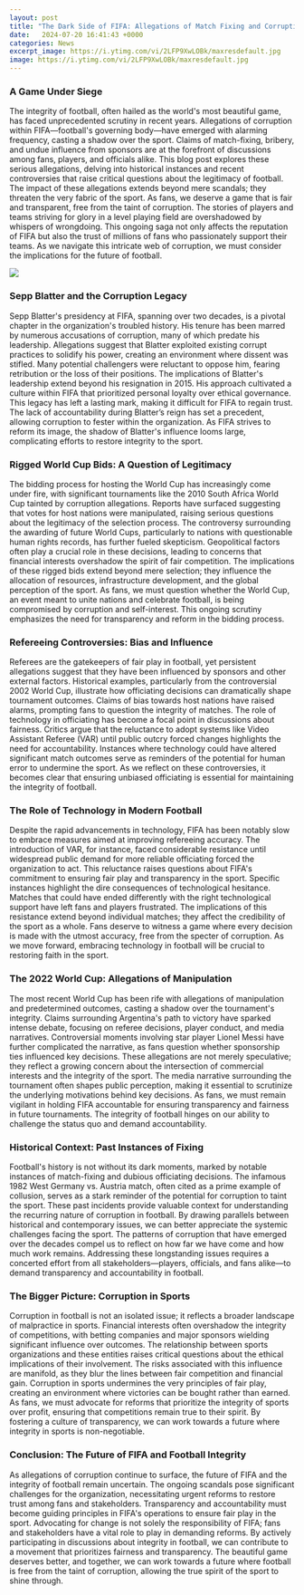 ```yaml
---
layout: post
title: "The Dark Side of FIFA: Allegations of Match Fixing and Corruption"
date:   2024-07-20 16:41:43 +0000
categories: News
excerpt_image: https://i.ytimg.com/vi/2LFP9XwLOBk/maxresdefault.jpg
image: https://i.ytimg.com/vi/2LFP9XwLOBk/maxresdefault.jpg
---
```


### A Game Under Siege
The integrity of football, often hailed as the world's most beautiful game, has faced unprecedented scrutiny in recent years. Allegations of corruption within FIFA—football's governing body—have emerged with alarming frequency, casting a shadow over the sport. Claims of match-fixing, bribery, and undue influence from sponsors are at the forefront of discussions among fans, players, and officials alike. This blog post explores these serious allegations, delving into historical instances and recent controversies that raise critical questions about the legitimacy of football.
The impact of these allegations extends beyond mere scandals; they threaten the very fabric of the sport. As fans, we deserve a game that is fair and transparent, free from the taint of corruption. The stories of players and teams striving for glory in a level playing field are overshadowed by whispers of wrongdoing. This ongoing saga not only affects the reputation of FIFA but also the trust of millions of fans who passionately support their teams. As we navigate this intricate web of corruption, we must consider the implications for the future of football.

![](https://i.ytimg.com/vi/2LFP9XwLOBk/maxresdefault.jpg)
### Sepp Blatter and the Corruption Legacy
Sepp Blatter's presidency at FIFA, spanning over two decades, is a pivotal chapter in the organization's troubled history. His tenure has been marred by numerous accusations of corruption, many of which predate his leadership. Allegations suggest that Blatter exploited existing corrupt practices to solidify his power, creating an environment where dissent was stifled. Many potential challengers were reluctant to oppose him, fearing retribution or the loss of their positions.
The implications of Blatter's leadership extend beyond his resignation in 2015. His approach cultivated a culture within FIFA that prioritized personal loyalty over ethical governance. This legacy has left a lasting mark, making it difficult for FIFA to regain trust. The lack of accountability during Blatter’s reign has set a precedent, allowing corruption to fester within the organization. As FIFA strives to reform its image, the shadow of Blatter's influence looms large, complicating efforts to restore integrity to the sport.
### Rigged World Cup Bids: A Question of Legitimacy
The bidding process for hosting the World Cup has increasingly come under fire, with significant tournaments like the 2010 South Africa World Cup tainted by corruption allegations. Reports have surfaced suggesting that votes for host nations were manipulated, raising serious questions about the legitimacy of the selection process. The controversy surrounding the awarding of future World Cups, particularly to nations with questionable human rights records, has further fueled skepticism.
Geopolitical factors often play a crucial role in these decisions, leading to concerns that financial interests overshadow the spirit of fair competition. The implications of these rigged bids extend beyond mere selection; they influence the allocation of resources, infrastructure development, and the global perception of the sport. As fans, we must question whether the World Cup, an event meant to unite nations and celebrate football, is being compromised by corruption and self-interest. This ongoing scrutiny emphasizes the need for transparency and reform in the bidding process.
### Refereeing Controversies: Bias and Influence
Referees are the gatekeepers of fair play in football, yet persistent allegations suggest that they have been influenced by sponsors and other external factors. Historical examples, particularly from the controversial 2002 World Cup, illustrate how officiating decisions can dramatically shape tournament outcomes. Claims of bias towards host nations have raised alarms, prompting fans to question the integrity of matches.
The role of technology in officiating has become a focal point in discussions about fairness. Critics argue that the reluctance to adopt systems like Video Assistant Referee (VAR) until public outcry forced changes highlights the need for accountability. Instances where technology could have altered significant match outcomes serve as reminders of the potential for human error to undermine the sport. As we reflect on these controversies, it becomes clear that ensuring unbiased officiating is essential for maintaining the integrity of football.
### The Role of Technology in Modern Football
Despite the rapid advancements in technology, FIFA has been notably slow to embrace measures aimed at improving refereeing accuracy. The introduction of VAR, for instance, faced considerable resistance until widespread public demand for more reliable officiating forced the organization to act. This reluctance raises questions about FIFA's commitment to ensuring fair play and transparency in the sport.
Specific instances highlight the dire consequences of technological hesitance. Matches that could have ended differently with the right technological support have left fans and players frustrated. The implications of this resistance extend beyond individual matches; they affect the credibility of the sport as a whole. Fans deserve to witness a game where every decision is made with the utmost accuracy, free from the specter of corruption. As we move forward, embracing technology in football will be crucial to restoring faith in the sport.
### The 2022 World Cup: Allegations of Manipulation
The most recent World Cup has been rife with allegations of manipulation and predetermined outcomes, casting a shadow over the tournament's integrity. Claims surrounding Argentina's path to victory have sparked intense debate, focusing on referee decisions, player conduct, and media narratives. Controversial moments involving star player Lionel Messi have further complicated the narrative, as fans question whether sponsorship ties influenced key decisions.
These allegations are not merely speculative; they reflect a growing concern about the intersection of commercial interests and the integrity of the sport. The media narrative surrounding the tournament often shapes public perception, making it essential to scrutinize the underlying motivations behind key decisions. As fans, we must remain vigilant in holding FIFA accountable for ensuring transparency and fairness in future tournaments. The integrity of football hinges on our ability to challenge the status quo and demand accountability.
### Historical Context: Past Instances of Fixing
Football's history is not without its dark moments, marked by notable instances of match-fixing and dubious officiating decisions. The infamous 1982 West Germany vs. Austria match, often cited as a prime example of collusion, serves as a stark reminder of the potential for corruption to taint the sport. These past incidents provide valuable context for understanding the recurring nature of corruption in football.
By drawing parallels between historical and contemporary issues, we can better appreciate the systemic challenges facing the sport. The patterns of corruption that have emerged over the decades compel us to reflect on how far we have come and how much work remains. Addressing these longstanding issues requires a concerted effort from all stakeholders—players, officials, and fans alike—to demand transparency and accountability in football.
### The Bigger Picture: Corruption in Sports
Corruption in football is not an isolated issue; it reflects a broader landscape of malpractice in sports. Financial interests often overshadow the integrity of competitions, with betting companies and major sponsors wielding significant influence over outcomes. The relationship between sports organizations and these entities raises critical questions about the ethical implications of their involvement.
The risks associated with this influence are manifold, as they blur the lines between fair competition and financial gain. Corruption in sports undermines the very principles of fair play, creating an environment where victories can be bought rather than earned. As fans, we must advocate for reforms that prioritize the integrity of sports over profit, ensuring that competitions remain true to their spirit. By fostering a culture of transparency, we can work towards a future where integrity in sports is non-negotiable.
### Conclusion: The Future of FIFA and Football Integrity
As allegations of corruption continue to surface, the future of FIFA and the integrity of football remain uncertain. The ongoing scandals pose significant challenges for the organization, necessitating urgent reforms to restore trust among fans and stakeholders. Transparency and accountability must become guiding principles in FIFA's operations to ensure fair play in the sport.
Advocating for change is not solely the responsibility of FIFA; fans and stakeholders have a vital role to play in demanding reforms. By actively participating in discussions about integrity in football, we can contribute to a movement that prioritizes fairness and transparency. The beautiful game deserves better, and together, we can work towards a future where football is free from the taint of corruption, allowing the true spirit of the sport to shine through.